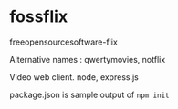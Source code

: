 # fossflix

freeopensourcesoftware-flix

Alternative names : qwertymovies, notflix

Video web client. node, express.js

package.json is sample output of `npm init`

